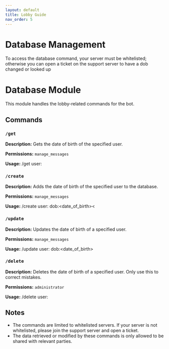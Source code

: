 ```yaml
---
layout: default
title: Lobby Guide
nav_order: 5
---
```


<h1>Database Management</h1>
To access the database command, your server must be whitelisted; otherwise you can open a ticket on the support server to have a dob changed or looked up

# Database Module

This module handles the lobby-related commands for the bot.

## Commands

### `/get`

**Description:** Gets the date of birth of the specified user.

**Permissions:** `manage_messages`

**Usage:** /get user:<user or user id>

### `/create`

**Description:** Adds the date of birth of the specified user to the database.

**Permissions:** `manage_messages`

**Usage:** /create user:<user or user id> dob:<date_of_birth><

### `/update`

**Description:** Updates the date of birth of a specified user.

**Permissions:** `manage_messages`

**Usage:** /update user:<user or user id> dob:<date_of_birth>

### `/delete`

**Description:** Deletes the date of birth of a specified user. Only use this to correct mistakes.

**Permissions:** `administrator`

**Usage:** /delete user:<user or userid>

## Notes

- The commands are limited to whitelisted servers. If your server is not whitelisted, please join the support server and open a ticket.
- The data retrieved or modified by these commands is only allowed to be shared with relevant parties.
